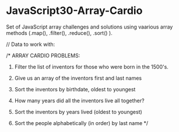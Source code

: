 # JavaScript30-Array-Cardio

Set of JavaScript array challenges and solutions using vaarious array methods (.map(), .filter(), .reduce(), .sort() ).

// Data to work with: 

<script>
    const inventors = [
        { first: 'Albert', last: 'Einstein', year: 1879, passed: 1955 },
        { first: 'Isaac', last: 'Newton', year: 1643, passed: 1727 },
        { first: 'Galileo', last: 'Galilei', year: 1564, passed: 1642 },
        { first: 'Marie', last: 'Curie', year: 1867, passed: 1934 },
        { first: 'Johannes', last: 'Kepler', year: 1571, passed: 1630 },
        { first: 'Nicolaus', last: 'Copernicus', year: 1473, passed: 1543 },
        { first: 'Max', last: 'Planck', year: 1858, passed: 1947 },
        { first: 'Katherine', last: 'Blodgett', year: 1898, passed: 1979 },
        { first: 'Ada', last: 'Lovelace', year: 1815, passed: 1852 },
        { first: 'Sarah E.', last: 'Goode', year: 1855, passed: 1905 },
        { first: 'Lise', last: 'Meitner', year: 1878, passed: 1968 },
        { first: 'Hanna', last: 'Hammarström', year: 1829, passed: 1909 }
      ];
  
      const people = [
        'Bernhard, Sandra', 'Bethea, Erin', 'Becker, Carl', 'Bentsen, Lloyd', 'Beckett, Samuel', 'Blake, William', 'Berger, Ric', 'Beddoes, Mick', 'Beethoven, Ludwig',
        'Belloc, Hilaire', 'Begin, Menachem', 'Bellow, Saul', 'Benchley, Robert', 'Blair, Robert', 'Benenson, Peter', 'Benjamin, Walter', 'Berlin, Irving',
        'Benn, Tony', 'Benson, Leana', 'Bent, Silas', 'Berle, Milton', 'Berry, Halle', 'Biko, Steve', 'Beck, Glenn', 'Bergman, Ingmar', 'Black, Elk', 'Berio, Luciano',
        'Berne, Eric', 'Berra, Yogi', 'Berry, Wendell', 'Bevan, Aneurin', 'Ben-Gurion, David', 'Bevel, Ken', 'Biden, Joseph', 'Bennington, Chester', 'Bierce, Ambrose',
        'Billings, Josh', 'Birrell, Augustine', 'Blair, Tony', 'Beecher, Henry', 'Biondo, Frank'
      ];
      </script>

/* ARRAY CARDIO PROBLEMS:

1. Filter the list of inventors for those who were born in the 1500's.
  
2. Give us an array of the inventors first and last names

3. Sort the inventors by birthdate, oldest to youngest

4. How many years did all the inventors live all together?

5. Sort the inventors by years lived (oldest to youngest)

6. Sort the people alphabetically (in order) by last name */
